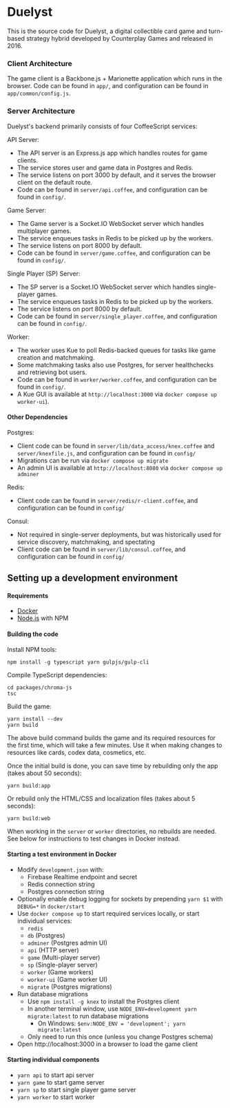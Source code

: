 # Duelyst

This is the source code for Duelyst, a digital collectible card game and turn-based strategy hybrid developed by Counterplay Games and released in 2016.

### Client Architecture

The game client is a Backbone.js + Marionette application which runs in the browser. Code can be found in `app/`, and configuration can be found in `app/common/config.js`.

### Server Architecture

Duelyst's backend primarily consists of four CoffeeScript services:

API Server:

- The API server is an Express.js app which handles routes for game clients.
- The service stores user and game data in Postgres and Redis.
- The service listens on port 3000 by default, and it serves the browser client on the default route.
- Code can be found in `server/api.coffee`, and configuration can be found in `config/`.

Game Server:

- The Game server is a Socket.IO WebSocket server which handles multiplayer games.
- The service enqueues tasks in Redis to be picked up by the workers.
- The service listens on port 8000 by default.
- Code can be found in `server/game.coffee`, and configuration can be found in `config/`.

Single Player (SP) Server:

- The SP server is a Socket.IO WebSocket server which handles single-player games.
- The service enqueues tasks in Redis to be picked up by the workers.
- The service listens on port 8000 by default.
- Code can be found in `server/single_player.coffee`, and configuration can be found in `config/`.

Worker:

- The worker uses Kue to poll Redis-backed queues for tasks like game creation and matchmaking.
- Some matchmaking tasks also use Postgres, for server healthchecks and retrieving bot users.
- Code can be found in `worker/worker.coffee`, and configuration can be found in `config/`.
- A Kue GUI is available at `http://localhost:3000` via `docker compose up worker-ui`).

#### Other Dependencies

Postgres:

- Client code can be found in `server/lib/data_access/knex.coffee` and `server/knexfile.js`, and configuration can be found in `config/`
- Migrations can be run via `docker compose up migrate`
- An admin UI is available at `http://localhost:8080` via `docker compose up adminer`

Redis:

- Client code can be found in `server/redis/r-client.coffee`, and configuration can be found in `config/`

Consul:

- Not required in single-server deployments, but was historically used for service discovery, matchmaking, and spectating
- Client code can be found in `server/lib/consul.coffee`, and configuration can be found in `config/`

## Setting up a development environment

#### Requirements

- [Docker](https://www.docker.com/products/docker-desktop/)
- [Node.js](https://nodejs.org/en/download/) with NPM

#### Building the code

Install NPM tools:
```
npm install -g typescript yarn gulpjs/gulp-cli
```

Compile TypeScript dependencies:
```
cd packages/chroma-js
tsc
```

Build the game:
```
yarn install --dev
yarn build
```

The above build command builds the game and its required resources for the first time, which will take a few minutes. Use it when making changes to resources like cards, codex data, cosmetics, etc.

Once the initial build is done, you can save time by rebuilding only the app (takes about 50 seconds):
```
yarn build:app
```

Or rebuild only the HTML/CSS and localization files (takes about 5 seconds):
```
yarn build:web
```

When working in the `server` or `worker` directories, no rebuilds are needed. See below for instructions to test changes in Docker instead.

#### Starting a test environment in Docker

- Modify `development.json` with:
  - Firebase Realtime endpoint and secret
  - Redis connection string
  - Postgres connection string
- Optionally enable debug logging for sockets by prepending `yarn $1` with `DEBUG=*` in `docker/start`
- Use `docker compose up` to start required services locally, or start individual services:
  - `redis`
  - `db` (Postgres)
  - `adminer` (Postgres admin UI)
  - `api` (HTTP server)
  - `game` (Multi-player server)
  - `sp` (Single-player server)
  - `worker` (Game workers)
  - `worker-ui` (Game worker UI)
  - `migrate` (Postgres migrations)
- Run database migrations
  - Use `npm install -g knex` to install the Postgres client
  - In another terminal window, use `NODE_ENV=development yarn migrate:latest` to run database migrations
    - On Windows: `$env:NODE_ENV = 'development'; yarn migrate:latest`
  - Only need to run this once (unless you change Postgres schema)
- Open http://localhost:3000 in a browser to load the game client

#### Starting individual components

- `yarn api` to start api server
- `yarn game` to start game server
- `yarn sp` to start single player game server
- `yarn worker` to start worker